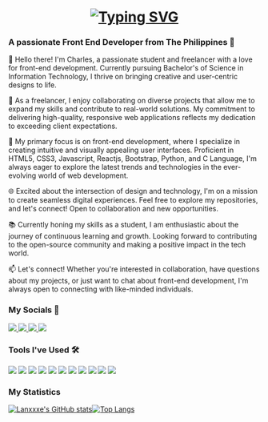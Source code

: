<h1 align="center">
<a href="https://git.io/typing-svg"><img src="https://readme-typing-svg.demolab.com?font=Righteous&pause=1000&random=false&size=32&width=500&height=70&center=true&vCenter=true&lines=Hello+I+am+Charles👋;I+am+a+Junior+Front+End+Developer" alt="Typing SVG" /></a>
</h1>

<h3>A passionate Front End Developer from The Philippines 🚀</h3>

👋 Hello there! I'm Charles, a passionate student and freelancer with a love for front-end development. Currently pursuing Bachelor's of Science in Information Technology, I thrive on bringing creative and user-centric designs to life.

💼 As a freelancer, I enjoy collaborating on diverse projects that allow me to expand my skills and contribute to real-world solutions. My commitment to delivering high-quality, responsive web applications reflects my dedication to exceeding client expectations.

🚀 My primary focus is on front-end development, where I specialize in creating intuitive and visually appealing user interfaces. Proficient in HTML5, CSS3, Javascript, Reactjs, Bootstrap, Python, and C Language, I'm always eager to explore the latest trends and technologies in the ever-evolving world of web development.

🌐 Excited about the intersection of design and technology, I'm on a mission to create seamless digital experiences. Feel free to explore my repositories, and let's connect! Open to collaboration and new opportunities.

📚 Currently honing my skills as a student, I am enthusiastic about the journey of continuous learning and growth. Looking forward to contributing to the open-source community and making a positive impact in the tech world.

📫 Let's connect! Whether you're interested in collaboration, have questions about my projects, or just want to chat about front-end development, I'm always open to connecting with like-minded individuals.


### My Socials 💬
<div align="left">
  
  <a href="mailto:lancegula05@gmail.com">
    <img src="https://img.shields.io/badge/Gmail-333333?style=for-the-badge&logo=gmail&logoColor=red" />
  </a>
  <a href="https://lanxxxe.github.io/Personal-Data-Sheet/" target="_blank">
     <img src="https://img.shields.io/badge/Personal Data Sheet-cyan?style=for-the-badge&logo=todoist&logoColor=white" target="_blank" />
  </a>
  <a href="https://www.linkedin.com/in/charles-laurence-gula/" target="_blank">
    <img src="https://img.shields.io/badge/LinkedIn-0077B5?style=for-the-badge&logo=linkedin&logoColor=white" target="_blank" />
  </a>
  <a href="https://discordapp.com/users/Lanxxxe#0989">
    <img src="https://img.shields.io/badge/Discord-5865F2.svg?style=for-the-badge&logo=Discord&logoColor=white" />
  </a>
  
</div>

### Tools I've Used 🛠️
<div align="left">
  <img src="https://img.shields.io/badge/html5-orange?style=for-the-badge&logo=html5&labelColor=orange&logoColor=white"/> 
  <img src="https://img.shields.io/badge/css3-blue?style=for-the-badge&logo=css3&labelColor=blue&logoColor=white"/> 
  <img src="https://img.shields.io/badge/Javascript-black?style=for-the-badge&logo=javascript&labelColor=gray"/>
  <img src="https://img.shields.io/badge/-Nodejs-black?style=for-the-badge&logo=Node.js"/>
  <img src="https://img.shields.io/badge/React-blue?style=for-the-badge&logo=react&labelColor=blue&logoColor=white"/>
  <img src="https://img.shields.io/badge/C/C++-black?style=for-the-badge&logo=c&labelColor=gray&logoColor=white"/>  
  <img src="https://img.shields.io/badge/bootstrap-purple?style=for-the-badge&logo=bootstrap&labelColor=purple&logoColor=white"/> 
  <img src="https://img.shields.io/badge/python-3670A0?style=for-the-badge&logo=python&logoColor=ffdd54"/> 
  <img src="https://img.shields.io/badge/vs code-0078d7?style=for-the-badge&logo=visual-studio-code&labelColor=0078d7"/>
  <img src="https://img.shields.io/badge/figma-pink?style=for-the-badge&logo=figma&labelColor=pink"/>
  <img src="https://img.shields.io/badge/git-f77320?style=for-the-badge&logo=git&labelColor=f77320&logoColor=white"/>
</div>

### My Statistics
[![Lanxxxe's GitHub stats](https://github-readme-stats.vercel.app/api?username=lanxxxe&show_icons=true&theme=tokyonight)![Top Langs](https://github-readme-stats.vercel.app/api/top-langs/?username=lanxxxe&layout=donut)](https://github.com/anuraghazra/github-readme-stats)

